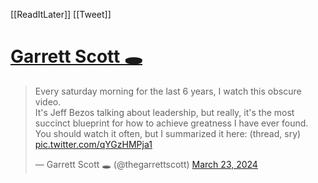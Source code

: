 [[ReadItLater]] [[Tweet]]

# [Garrett Scott 🕳](https://twitter.com/thegarrettscott/status/1771645169151901952)

> Every saturday morning for the last 6 years, I watch this obscure video.  
> It's Jeff Bezos talking about leadership, but really, it's the most succinct blueprint for how to achieve greatness I have ever found.  
> You should watch it often, but I summarized it here: (thread, sry) [pic.twitter.com/qYGzHMPja1](https://t.co/qYGzHMPja1)
> 
> — Garrett Scott 🕳 (@thegarrettscott) [March 23, 2024](https://twitter.com/thegarrettscott/status/1771645169151901952?ref_src=twsrc%5Etfw)